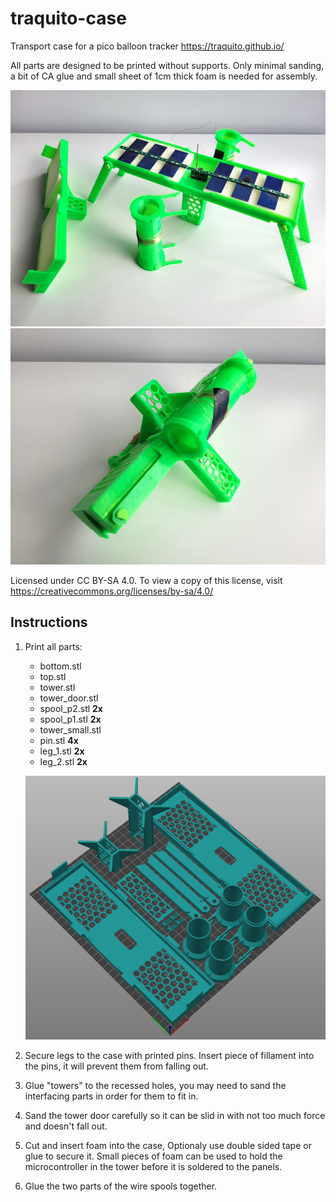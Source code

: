 # traquito-case
Transport case for a pico balloon tracker https://traquito.github.io/

All parts are designed to be printed without supports. Only minimal sanding, a bit of CA glue and small sheet of 1cm thick foam is needed for assembly.

![Open case](images/open.jpg)
![Closed case](images/closed.jpg)

Licensed under CC BY-SA 4.0. To view a copy of this license, visit https://creativecommons.org/licenses/by-sa/4.0/

## Instructions
1. Print all parts:
    - bottom.stl
    - top.stl
    - tower.stl
    - tower_door.stl
    - spool_p2.stl **2x**
    - spool_p1.stl **2x**
    - tower_small.stl
    - pin.stl **4x**
    - leg_1.stl **2x**
    - leg_2.stl **2x**

    ![Parts placement example](images/print_bed.png)

2. Secure legs to the case with printed pins. Insert piece of fillament into the pins, it will prevent them from falling out.
3. Glue "towers" to the recessed holes, you may need to sand the interfacing parts in order for them to fit in.
4. Sand the tower door carefully so it can be slid in with not too much force and doesn't fall out.
5. Cut and insert foam into the case, Optionaly use double sided tape or glue to secure it. Small pieces of foam can be used to hold the microcontroller in the tower before it is soldered to the panels.
6. Glue the two parts of the wire spools together.
